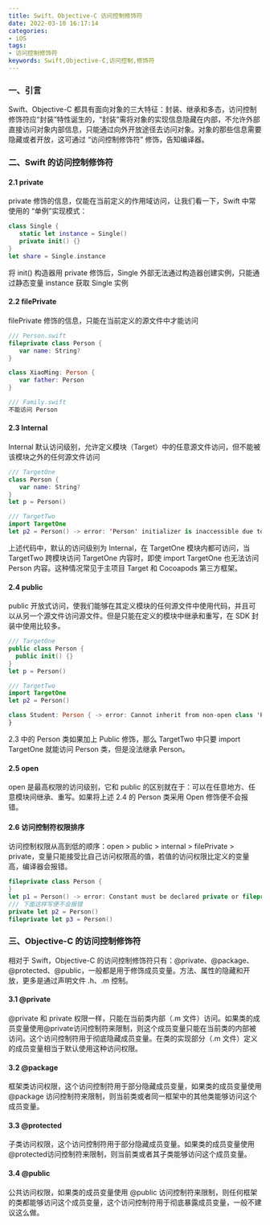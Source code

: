 ```yaml
---
title: Swift、Objective-C 访问控制修饰符
date: 2022-03-10 16:17:14
categories: 
- iOS
tags:
- 访问控制修饰符
keywords: Swift,Objective-C,访问控制,修饰符
---
```

### 一、引言
Swift、Objective-C 都具有面向对象的三大特征：封装、继承和多态，访问控制修饰符应“封装”特性诞生的，“封装”需将对象的实现信息隐藏在内部，不允许外部直接访问对象内部信息，只能通过向外开放途径去访问对象。对象的那些信息需要隐藏或者开放，这可通过 “访问控制修饰符” 修饰，告知编译器。
<!-- more -->
### 二、Swift 的访问控制修饰符
#### 2.1  private
private 修饰的信息，仅能在当前定义的作用域访问，让我们看一下，Swift 中常使用的 “单例”实现模式：
```swift
class Single {
   static let instance = Single()
   private init() {} 
}
let share = Single.instance
```
将 init() 构造器用 private 修饰后，Single 外部无法通过构造器创建实例，只能通过静态变量 instance 获取 Single 实例

#### 2.2 filePrivate
filePrivate 修饰的信息，只能在当前定义的源文件中才能访问
```swift
/// Person.swift
fileprivate class Person {
   var name: String?
}

class XiaoMing: Person {
   var father: Person
}

/// Family.swift
不能访问 Person
```
#### 2.3  Internal
Internal 默认访问级别，允许定义模块（Target）中的任意源文件访问，但不能被该模块之外的任何源文件访问
```swift
/// TargetOne
class Person {
   var name: String?
}
let p = Person()

/// TargetTwo
import TargetOne
let p2 = Person() -> error: 'Person' initializer is inaccessible due to 'internal' protection level
```
上述代码中，默认的访问级别为 Internal，在 TargetOne 模块内都可访问，当 TargetTwo 跨模块访问  TargetOne 内容时，即使 import TargetOne 也无法访问 Person 内容。这种情况常见于主项目 Target 和 Cocoapods 第三方框架。

#### 2.4 public
public 开放式访问，使我们能够在其定义模块的任何源文件中使用代码，并且可以从另一个源文件访问源文件。但是只能在定义的模块中继承和重写，在 SDK 封装中使用比较多。
```swift
/// TargetOne
public class Person {
  public init() {}
}
let p = Person()

/// TargetTwo
import TargetOne
let p2 = Person()

class Student: Person { -> error: Cannot inherit from non-open class 'Person' outside of its defining module
}
```
2.3 中的 Person 类如果加上 Public 修饰，那么 TargetTwo 中只要 import TargetOne 就能访问 Person 类，但是没法继承 Person。

#### 2.5 open
open 是最高权限的访问级别，它和 public 的区别就在于：可以在任意地方、任意模块间继承、重写。如果将上述 2.4 的 Person 类采用 Open 修饰便不会报错。

#### 2.6 访问控制符权限排序
访问控制权限从高到低的顺序：open > public > internal > filePrivate > private，变量只能接受比自己访问权限高的值，若值的访问权限比定义的变量高，编译器会报错。
```swift
fileprivate class Person {
}
let p1 = Person() -> error: Constant must be declared private or fileprivate because its type 'Person' uses a fileprivate type
/// 下面这样写便不会报错
private let p2 = Person()
fileprivate let p3 = Person()
```
### 三、Objective-C 的访问控制修饰符
相对于 Swift，Objective-C 的访问控制修饰符只有：@private、@package、@protected、@public，一般都是用于修饰成员变量。方法、属性的隐藏和开放，更多是通过声明文件 .h、.m 控制。

#### 3.1  @private
@private 和 private 权限一样，只能在当前类内部（.m 文件）访问。如果类的成员变量使用@private访问控制符来限制，则这个成员变量只能在当前类的内部被访问。这个访问控制符用于彻底隐藏成员变量。在类的实现部分（.m 文件）定义的成员变量相当于默认使用这种访问权限。

#### 3.2  @package
框架类访问权限，这个访问控制符用于部分隐藏成员变量，如果类的成员变量使用 @package 访问控制符来限制，则当前类或者同一框架中的其他类能够访问这个成员变量。

#### 3.3 @protected
子类访问权限，这个访问控制符用于部分隐藏成员变量。如果类的成员变量使用@protected访问控制符来限制，则当前类或者其子类能够访问这个成员变量。

#### 3.4 @public
公共访问权限，如果类的成员变量使用 @public 访问控制符来限制，则任何框架的类都能够访问这个成员变量，这个访问控制符用于彻底暴露成员变量，一般不建议这么做。